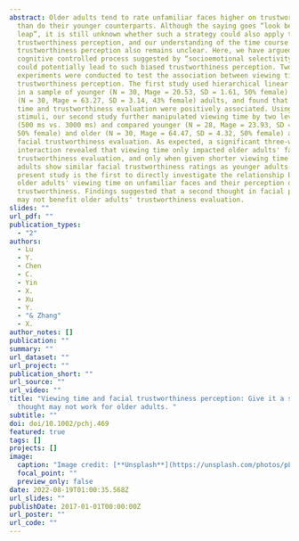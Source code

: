 ```yaml
---
abstract: Older adults tend to rate unfamiliar faces higher on trustworthiness
  than do their younger counterparts. Although the saying goes “look before you
  leap”, it is still unknown whether such a strategy could also apply to facial
  trustworthiness perception, and our understanding of the time course in facial
  trustworthiness perception also remains unclear. Here, we have argued that a
  cognitive controlled process suggested by “socioemotional selectivity theory”
  could potentially lead to such biased trustworthiness perception. Two
  experiments were conducted to test the association between viewing time and
  trustworthiness perception. The first study used hierarchical linear modeling
  in a sample of younger (N = 30, Mage = 20.53, SD = 1.61, 50% female) and older
  (N = 30, Mage = 63.27, SD = 3.14, 43% female) adults, and found that viewing
  time and trustworthiness evaluation were positively associated. Using the same
  stimuli, our second study further manipulated viewing time by two levels
  (500 ms vs. 3000 ms) and compared younger (N = 28, Mage = 23.93, SD = 2.68,
  50% female) and older (N = 30, Mage = 64.47, SD = 4.32, 50% female) adults'
  facial trustworthiness evaluation. As expected, a significant three-way
  interaction revealed that viewing time only impacted older adults' facial
  trustworthiness evaluation, and only when given shorter viewing time did older
  adults show similar facial trustworthiness ratings as younger adults. The
  present study is the first to directly investigate the relationship between
  older adults' viewing time on unfamiliar faces and their perception of facial
  trustworthiness. Findings suggested that a second thought in facial perception
  may not benefit older adults' trustworthiness evaluation.
slides: ""
url_pdf: ""
publication_types:
  - "2"
authors:
  - Lu
  - Y.
  - Chen
  - C.
  - Yin
  - X.
  - Xu
  - Y.
  - "& Zhang"
  - X.
author_notes: []
publication: ""
summary: ""
url_dataset: ""
url_project: ""
publication_short: ""
url_source: ""
url_video: ""
title: "Viewing time and facial trustworthiness perception: Give it a second
  thought may not work for older adults. "
subtitle: ""
doi: doi/10.1002/pchj.469
featured: true
tags: []
projects: []
image:
  caption: "Image credit: [**Unsplash**](https://unsplash.com/photos/pLCdAaMFLTE)"
  focal_point: ""
  preview_only: false
date: 2022-08-19T01:00:35.568Z
url_slides: ""
publishDate: 2017-01-01T00:00:00Z
url_poster: ""
url_code: ""
---
```

